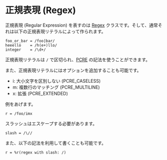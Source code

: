 # 正規表現 (Regex)

正規表現 (Regular Expression) を表すのは [Regex](http://crystal-lang.org/api/Regex.html) クラスです。そして、通常それは以下の正規表現リテラルによって作られます。

```crystal
foo_or_bar = /foo|bar/
heeello    = /h(e+)llo/
integer    = /\d+/
```

正規表現リテラルは `/` で区切られ、[PCRE](http://pcre.org/pcre.txt) の記法を使うことができます。

また、正規表現リテラルにはオプションを追加することも可能です。

* i: 大小文字を区別しない (PCRE_CASELESS)
* m: 複数行のマッチング (PCRE_MULTILINE)
* x: 拡張 (PCRE_EXTENDED)

例をあげます。

```crystal
r = /foo/imx
```

スラッシュはエスケープする必要があります。

```crystal
slash = /\//
```

また、以下の記法を利用して書くことも可能です。

```crystal
r = %r(regex with slash: /)
```
